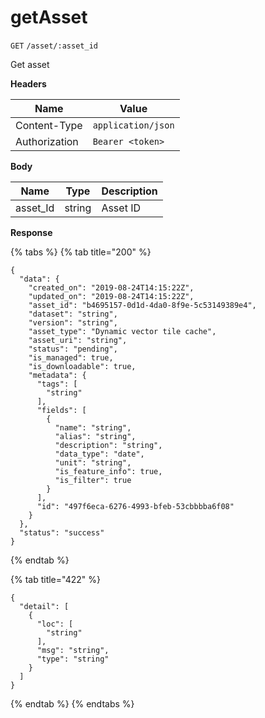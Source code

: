 # getAsset

`GET` `/asset/:asset_id`

Get asset

**Headers**

| Name          | Value              |
| ------------- | ------------------ |
| Content-Type  | `application/json` |
| Authorization | `Bearer <token>`   |

**Body**

| Name      | Type   | Description |
| --------- | ------ | ----------- |
| asset\_Id | string | Asset ID    |

**Response**

{% tabs %}
{% tab title="200" %}
```
{
  "data": {
    "created_on": "2019-08-24T14:15:22Z",
    "updated_on": "2019-08-24T14:15:22Z",
    "asset_id": "b4695157-0d1d-4da0-8f9e-5c53149389e4",
    "dataset": "string",
    "version": "string",
    "asset_type": "Dynamic vector tile cache",
    "asset_uri": "string",
    "status": "pending",
    "is_managed": true,
    "is_downloadable": true,
    "metadata": {
      "tags": [
        "string"
      ],
      "fields": [
        {
          "name": "string",
          "alias": "string",
          "description": "string",
          "data_type": "date",
          "unit": "string",
          "is_feature_info": true,
          "is_filter": true
        }
      ],
      "id": "497f6eca-6276-4993-bfeb-53cbbbba6f08"
    }
  },
  "status": "success"
}
```
{% endtab %}

{% tab title="422" %}
```
{
  "detail": [
    {
      "loc": [
        "string"
      ],
      "msg": "string",
      "type": "string"
    }
  ]
}
```
{% endtab %}
{% endtabs %}

